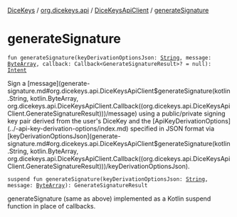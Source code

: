 [DiceKeys](../../index.md) / [org.dicekeys.api](../index.md) / [DiceKeysApiClient](index.md) / [generateSignature](./generate-signature.md)

# generateSignature

`fun generateSignature(keyDerivationOptionsJson: `[`String`](https://kotlinlang.org/api/latest/jvm/stdlib/kotlin/-string/index.html)`, message: `[`ByteArray`](https://kotlinlang.org/api/latest/jvm/stdlib/kotlin/-byte-array/index.html)`, callback: Callback<GenerateSignatureResult>? = null): `[`Intent`](https://developer.android.com/reference/android/content/Intent.html)

Sign a [message](generate-signature.md#org.dicekeys.api.DiceKeysApiClient$generateSignature(kotlin.String, kotlin.ByteArray, org.dicekeys.api.DiceKeysApiClient.Callback((org.dicekeys.api.DiceKeysApiClient.GenerateSignatureResult)))/message) using a public/private signing key pair derived
from the user's DiceKey and the [ApiKeyDerivationOptions](../-api-key-derivation-options/index.md) specified in JSON format via
[keyDerivationOptionsJson](generate-signature.md#org.dicekeys.api.DiceKeysApiClient$generateSignature(kotlin.String, kotlin.ByteArray, org.dicekeys.api.DiceKeysApiClient.Callback((org.dicekeys.api.DiceKeysApiClient.GenerateSignatureResult)))/keyDerivationOptionsJson).

`suspend fun generateSignature(keyDerivationOptionsJson: `[`String`](https://kotlinlang.org/api/latest/jvm/stdlib/kotlin/-string/index.html)`, message: `[`ByteArray`](https://kotlinlang.org/api/latest/jvm/stdlib/kotlin/-byte-array/index.html)`): GenerateSignatureResult`

generateSignature (same as above) implemented as a Kotlin suspend function
in place of callbacks.

